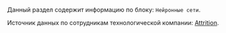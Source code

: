 Данный раздел содержит информацию по блоку: `Нейронные сети`.

Источник данных по сотрудникам технологической компании: [Attrition](https://www.kaggle.com/pavansubhasht/ibm-hr-analytics-attrition-dataset).
